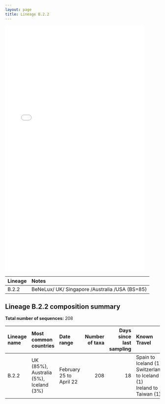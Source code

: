 ```yaml
---
layout: page
title: Lineage B.2.2
---
```




<embed src="../assets/images/B.2.2.pdf" type="application/pdf" width="90%" height="800px" />


| Lineage | Notes |
|:-----|:-----|
| B.2.2 | BeNeLux/ UK/ Singapore /Australia /USA (BS=85) |

<h2>Lineage B.2.2 composition summary </h2>

<strong>Total number of sequences:</strong> 208

| Lineage name | Most common countries | Date range | Number of taxa |  Days since last sampling | Known Travel | Recall value |
|:-----|:-----|:-------|-------:|-------:|:---------|--------:|
| B.2.2 | UK (85%), Australia (5%), Iceland (3%) | February 25 to April 22 | 208 | 18 | Spain to Iceland (1)<br/> Switzerland to Iceland (1)<br/> Ireland to Taiwan (1)<br/> | 100.0 |
